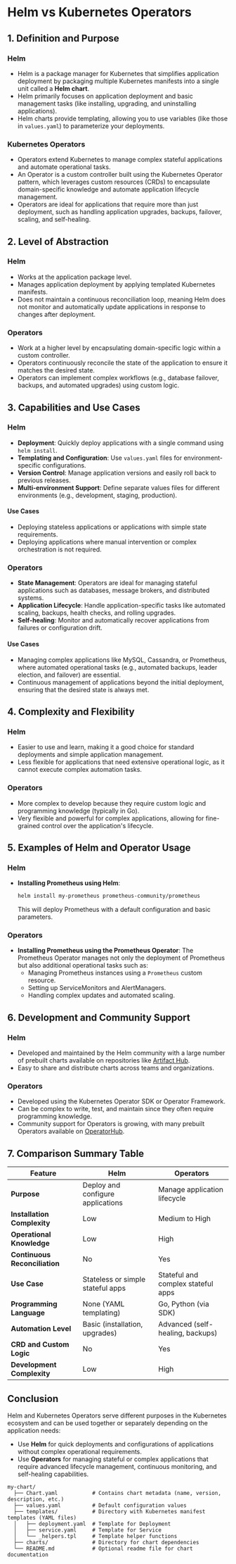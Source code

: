 # Helm vs Kubernetes Operators

## 1. Definition and Purpose

### Helm
- Helm is a package manager for Kubernetes that simplifies application deployment by packaging multiple Kubernetes manifests into a single unit called a **Helm chart**.
- Helm primarily focuses on application deployment and basic management tasks (like installing, upgrading, and uninstalling applications).
- Helm charts provide templating, allowing you to use variables (like those in `values.yaml`) to parameterize your deployments.

### Kubernetes Operators
- Operators extend Kubernetes to manage complex stateful applications and automate operational tasks.
- An Operator is a custom controller built using the Kubernetes Operator pattern, which leverages custom resources (CRDs) to encapsulate domain-specific knowledge and automate application lifecycle management.
- Operators are ideal for applications that require more than just deployment, such as handling application upgrades, backups, failover, scaling, and self-healing.

## 2. Level of Abstraction

### Helm
- Works at the application package level.
- Manages application deployment by applying templated Kubernetes manifests.
- Does not maintain a continuous reconciliation loop, meaning Helm does not monitor and automatically update applications in response to changes after deployment.

### Operators
- Work at a higher level by encapsulating domain-specific logic within a custom controller.
- Operators continuously reconcile the state of the application to ensure it matches the desired state.
- Operators can implement complex workflows (e.g., database failover, backups, and automated upgrades) using custom logic.

## 3. Capabilities and Use Cases

### Helm
- **Deployment**: Quickly deploy applications with a single command using `helm install`.
- **Templating and Configuration**: Use `values.yaml` files for environment-specific configurations.
- **Version Control**: Manage application versions and easily roll back to previous releases.
- **Multi-environment Support**: Define separate values files for different environments (e.g., development, staging, production).

#### Use Cases
- Deploying stateless applications or applications with simple state requirements.
- Deploying applications where manual intervention or complex orchestration is not required.

### Operators
- **State Management**: Operators are ideal for managing stateful applications such as databases, message brokers, and distributed systems.
- **Application Lifecycle**: Handle application-specific tasks like automated scaling, backups, health checks, and rolling upgrades.
- **Self-healing**: Monitor and automatically recover applications from failures or configuration drift.

#### Use Cases
- Managing complex applications like MySQL, Cassandra, or Prometheus, where automated operational tasks (e.g., automated backups, leader election, and failover) are essential.
- Continuous management of applications beyond the initial deployment, ensuring that the desired state is always met.

## 4. Complexity and Flexibility

### Helm
- Easier to use and learn, making it a good choice for standard deployments and simple application management.
- Less flexible for applications that need extensive operational logic, as it cannot execute complex automation tasks.

### Operators
- More complex to develop because they require custom logic and programming knowledge (typically in Go).
- Very flexible and powerful for complex applications, allowing for fine-grained control over the application's lifecycle.

## 5. Examples of Helm and Operator Usage

### Helm
- **Installing Prometheus using Helm**:
    ```bash
    helm install my-prometheus prometheus-community/prometheus
    ```
  This will deploy Prometheus with a default configuration and basic parameters.

### Operators
- **Installing Prometheus using the Prometheus Operator**:
  The Prometheus Operator manages not only the deployment of Prometheus but also additional operational tasks such as:
  - Managing Prometheus instances using a `Prometheus` custom resource.
  - Setting up ServiceMonitors and AlertManagers.
  - Handling complex updates and automated scaling.

## 6. Development and Community Support

### Helm
- Developed and maintained by the Helm community with a large number of prebuilt charts available on repositories like [Artifact Hub](https://artifacthub.io/).
- Easy to share and distribute charts across teams and organizations.

### Operators
- Developed using the Kubernetes Operator SDK or Operator Framework.
- Can be complex to write, test, and maintain since they often require programming knowledge.
- Community support for Operators is growing, with many prebuilt Operators available on [OperatorHub](https://operatorhub.io/).

## 7. Comparison Summary Table

| **Feature**                    | **Helm**                                   | **Operators**                             |
|--------------------------------|-------------------------------------------|-------------------------------------------|
| **Purpose**                    | Deploy and configure applications         | Manage application lifecycle              |
| **Installation Complexity**    | Low                                       | Medium to High                            |
| **Operational Knowledge**      | Low                                       | High                                      |
| **Continuous Reconciliation**  | No                                        | Yes                                       |
| **Use Case**                   | Stateless or simple stateful apps         | Stateful and complex stateful apps        |
| **Programming Language**       | None (YAML templating)                    | Go, Python (via SDK)                      |
| **Automation Level**           | Basic (installation, upgrades)            | Advanced (self-healing, backups)          |
| **CRD and Custom Logic**       | No                                        | Yes                                       |
| **Development Complexity**     | Low                                       | High                                      |

## Conclusion

Helm and Kubernetes Operators serve different purposes in the Kubernetes ecosystem and can be used together or separately depending on the application needs:

- Use **Helm** for quick deployments and configurations of applications without complex operational requirements.
- Use **Operators** for managing stateful or complex applications that require advanced lifecycle management, continuous monitoring, and self-healing capabilities.
```
my-chart/
  ├── Chart.yaml           # Contains chart metadata (name, version, description, etc.)
  ├── values.yaml          # Default configuration values
  ├── templates/           # Directory with Kubernetes manifest templates (YAML files)
  │   ├── deployment.yaml  # Template for Deployment
  │   ├── service.yaml     # Template for Service
  │   └── _helpers.tpl     # Template helper functions
  ├── charts/              # Directory for chart dependencies
  └── README.md            # Optional readme file for chart documentation
```

